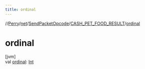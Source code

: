 ```yaml
---
title: ordinal
---
```

//[Perry](../../../../index.html)/[net](../../index.html)/[SendPacketOpcode](../index.html)/[CASH_PET_FOOD_RESULT](index.html)/[ordinal](ordinal.html)



# ordinal



[jvm]\
val [ordinal](ordinal.html): [Int](https://kotlinlang.org/api/latest/jvm/stdlib/kotlin/-int/index.html)




